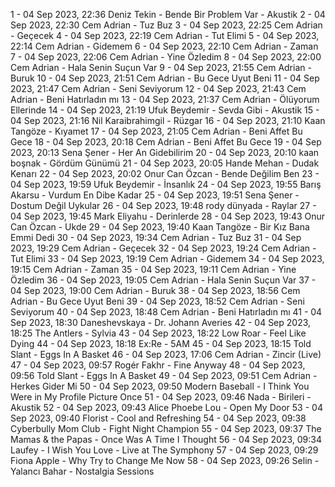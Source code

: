 1 - 04 Sep 2023, 22:36	Deniz Tekin - Bende Bir Problem Var - Akustik
2 - 04 Sep 2023, 22:30	Cem Adrian - Tuz Buz
3 - 04 Sep 2023, 22:25	Cem Adrian - Geçecek
4 - 04 Sep 2023, 22:19	Cem Adrian - Tut Elimi
5 - 04 Sep 2023, 22:14	Cem Adrian - Gidemem
6 - 04 Sep 2023, 22:10	Cem Adrian - Zaman
7 - 04 Sep 2023, 22:06	Cem Adrian - Yine Özledim
8 - 04 Sep 2023, 22:00	Cem Adrian - Hala Senin Suçun Var
9 - 04 Sep 2023, 21:55	Cem Adrian - Buruk
10 - 04 Sep 2023, 21:51	Cem Adrian - Bu Gece Uyut Beni
11 - 04 Sep 2023, 21:47	Cem Adrian - Seni Seviyorum
12 - 04 Sep 2023, 21:43	Cem Adrian - Beni Hatırladın mı
13 - 04 Sep 2023, 21:37	Cem Adrian - Ölüyorum Ellerinde
14 - 04 Sep 2023, 21:19	Ufuk Beydemir - Sevda Gibi - Akustik
15 - 04 Sep 2023, 21:16	Nil Karaibrahimgil - Rüzgar
16 - 04 Sep 2023, 21:10	Kaan Tangöze - Kıyamet
17 - 04 Sep 2023, 21:05	Cem Adrian - Beni Affet Bu Gece
18 - 04 Sep 2023, 20:18	Cem Adrian - Beni Affet Bu Gece
19 - 04 Sep 2023, 20:13	Sena Şener - Her An Gidebilirim
20 - 04 Sep 2023, 20:10	kaan boşnak - Gördüm Günümü
21 - 04 Sep 2023, 20:05	Hande Mehan - Dudak Kenarı
22 - 04 Sep 2023, 20:02	Onur Can Özcan - Bende Değilim Ben
23 - 04 Sep 2023, 19:59	Ufuk Beydemir - İnsanlık
24 - 04 Sep 2023, 19:55	Barış Akarsu - Vurdum En Dibe Kadar
25 - 04 Sep 2023, 19:51	Sena Şener - Dostum Değil Uykular
26 - 04 Sep 2023, 19:48	rody dünyada - Raylar
27 - 04 Sep 2023, 19:45	Mark Eliyahu - Derinlerde
28 - 04 Sep 2023, 19:43	Onur Can Özcan - Ukde
29 - 04 Sep 2023, 19:40	Kaan Tangöze - Bir Kız Bana Emmi Dedi
30 - 04 Sep 2023, 19:34	Cem Adrian - Tuz Buz
31 - 04 Sep 2023, 19:29	Cem Adrian - Geçecek
32 - 04 Sep 2023, 19:24	Cem Adrian - Tut Elimi
33 - 04 Sep 2023, 19:19	Cem Adrian - Gidemem
34 - 04 Sep 2023, 19:15	Cem Adrian - Zaman
35 - 04 Sep 2023, 19:11	Cem Adrian - Yine Özledim
36 - 04 Sep 2023, 19:05	Cem Adrian - Hala Senin Suçun Var
37 - 04 Sep 2023, 19:00	Cem Adrian - Buruk
38 - 04 Sep 2023, 18:56	Cem Adrian - Bu Gece Uyut Beni
39 - 04 Sep 2023, 18:52	Cem Adrian - Seni Seviyorum
40 - 04 Sep 2023, 18:48	Cem Adrian - Beni Hatırladın mı
41 - 04 Sep 2023, 18:30	Daneshevskaya - Dr. Johann Averies
42 - 04 Sep 2023, 18:25	The Antlers - Sylvia
43 - 04 Sep 2023, 18:22	Low Roar - Feel Like Dying
44 - 04 Sep 2023, 18:18	Ex:Re - 5AM
45 - 04 Sep 2023, 18:15	Told Slant - Eggs In A Basket
46 - 04 Sep 2023, 17:06	Cem Adrian - Zincir (Live)
47 - 04 Sep 2023, 09:57	Rogér Fakhr - Fine Anyway
48 - 04 Sep 2023, 09:56	Told Slant - Eggs In A Basket
49 - 04 Sep 2023, 09:51	Cem Adrian - Herkes Gider Mi
50 - 04 Sep 2023, 09:50	Modern Baseball - I Think You Were in My Profile Picture Once
51 - 04 Sep 2023, 09:46	Nada - Birileri - Akustik
52 - 04 Sep 2023, 09:43	Alice Phoebe Lou - Open My Door
53 - 04 Sep 2023, 09:40	Florist - Cool and Refreshing
54 - 04 Sep 2023, 09:38	Cyberbully Mom Club - Fight Night Champion
55 - 04 Sep 2023, 09:37	The Mamas & the Papas - Once Was A Time I Thought
56 - 04 Sep 2023, 09:34	Laufey - I Wish You Love - Live at The Symphony
57 - 04 Sep 2023, 09:29	Fiona Apple - Why Try to Change Me Now
58 - 04 Sep 2023, 09:26	Selin - Yalancı Bahar - Nostalgia Sessions
